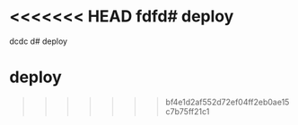 <<<<<<< HEAD
fdfd# deploy
=======
dcdc d# deploy
# deploy
>>>>>>> bf4e1d2af552d72ef04ff2eb0ae15c7b75ff21c1
